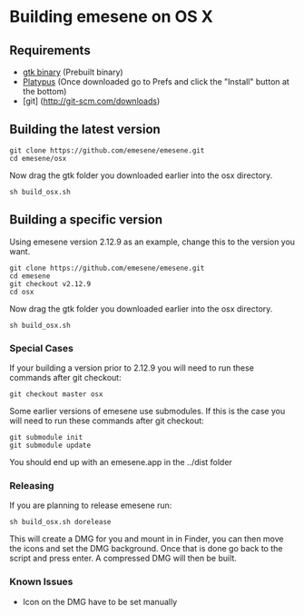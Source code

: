 # Building emesene on OS X

## Requirements

* [gtk binary](http://sidhosting.co.uk/downloads/get.php?id=gtk) (Prebuilt binary)
* [Platypus](http://sveinbjorn.org/files/software/platypus.zip) (Once downloaded go to Prefs and click the "Install" button at the bottom)
* [git] (http://git-scm.com/downloads)

## Building the latest version

```
git clone https://github.com/emesene/emesene.git
cd emesene/osx
```

Now drag the gtk folder you downloaded earlier into the osx directory.

```
sh build_osx.sh
```

## Building a specific version

Using emesene version 2.12.9 as an example, change this to the version you want.

```
git clone https://github.com/emesene/emesene.git
cd emesene
git checkout v2.12.9
cd osx
```

Now drag the gtk folder you downloaded earlier into the osx directory.

```
sh build_osx.sh
```

### Special Cases

If your building a version prior to 2.12.9 you will need to run these commands after git checkout:

```
git checkout master osx
```

Some earlier versions of emesene use submodules. If this is the case you will need to run these commands after git checkout:

```
git submodule init
git submodule update
```

You should end up with an emesene.app in the ../dist folder

### Releasing

If you are planning to release emesene run:

```
sh build_osx.sh dorelease
```

This will create a DMG for you and mount in in Finder, you can then move the icons and set the DMG background. Once that is done go back to the script and press enter. A compressed DMG will then be built.

### Known Issues

* Icon on the DMG have to be set manually
